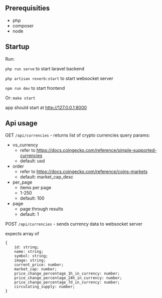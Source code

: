 
## Prerequisities
- php
- composer
- node

## Startup
Run:
 
`php run serve` to start laravel backend
 
`php artisan reverb:start` to start websocket server
 
`npm run dev` to start frontend

Or:
`make start`

app should start at http://127.0.0.1:8000

## Api usage
GET `/api/currencies` - returns list of crypto currencies
query params:
  - vs_currency 
     - refer to https://docs.coingecko.com/reference/simple-supported-currencies
     - default: usd
 - order 
	 - refer to https://docs.coingecko.com/reference/coins-markets
	 - default: market_cap_desc
- per_page
	 - items per page
	 - 1-250
	 - default: 100
 - page
	 - page through results
     - default: 1

POST `/api/currencies` - sends currency data to websocket server

expects array of 

	{
		id: string; 
		name: string; 
		symbol: string; 
		image: string; 
		current_price: number; 
		market_cap: number; 
		price_change_percentage_1h_in_currency: number; 
		price_change_percentage_24h_in_currency: number; 
		price_change_percentage_7d_in_currency: number; 
		circulating_supply: number; 
	}
  

  


